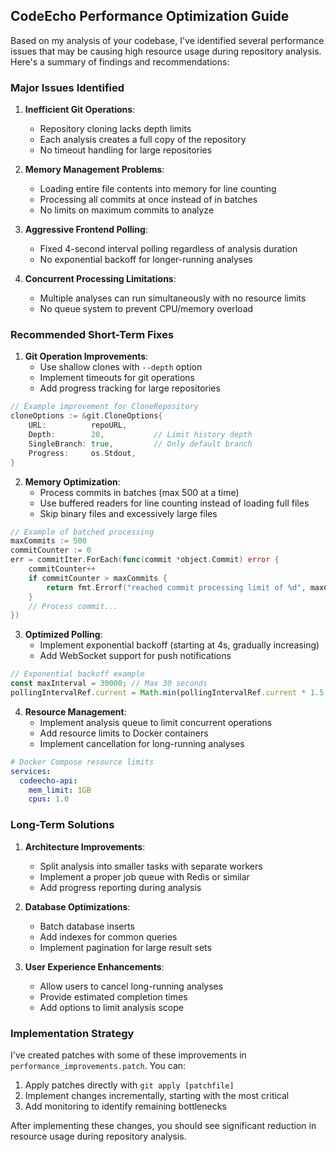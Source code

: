 ## CodeEcho Performance Optimization Guide

Based on my analysis of your codebase, I've identified several performance issues that may be causing high resource usage during repository analysis. Here's a summary of findings and recommendations:

### Major Issues Identified

1. **Inefficient Git Operations**:
   - Repository cloning lacks depth limits
   - Each analysis creates a full copy of the repository
   - No timeout handling for large repositories

2. **Memory Management Problems**:
   - Loading entire file contents into memory for line counting
   - Processing all commits at once instead of in batches
   - No limits on maximum commits to analyze

3. **Aggressive Frontend Polling**:
   - Fixed 4-second interval polling regardless of analysis duration
   - No exponential backoff for longer-running analyses

4. **Concurrent Processing Limitations**:
   - Multiple analyses can run simultaneously with no resource limits
   - No queue system to prevent CPU/memory overload

### Recommended Short-Term Fixes

1. **Git Operation Improvements**:
   - Use shallow clones with `--depth` option
   - Implement timeouts for git operations
   - Add progress tracking for large repositories

```go
// Example improvement for CloneRepository
cloneOptions := &git.CloneOptions{
    URL:          repoURL,
    Depth:        20,           // Limit history depth
    SingleBranch: true,         // Only default branch
    Progress:     os.Stdout,
}
```

2. **Memory Optimization**:
   - Process commits in batches (max 500 at a time)
   - Use buffered readers for line counting instead of loading full files
   - Skip binary files and excessively large files

```go
// Example of batched processing
maxCommits := 500
commitCounter := 0
err = commitIter.ForEach(func(commit *object.Commit) error {
    commitCounter++
    if commitCounter > maxCommits {
        return fmt.Errorf("reached commit processing limit of %d", maxCommits)
    }
    // Process commit...
})
```

3. **Optimized Polling**:
   - Implement exponential backoff (starting at 4s, gradually increasing)
   - Add WebSocket support for push notifications

```javascript
// Exponential backoff example
const maxInterval = 30000; // Max 30 seconds
pollingIntervalRef.current = Math.min(pollingIntervalRef.current * 1.5, maxInterval);
```

4. **Resource Management**:
   - Implement analysis queue to limit concurrent operations
   - Add resource limits to Docker containers
   - Implement cancellation for long-running analyses

```yaml
# Docker Compose resource limits
services:
  codeecho-api:
    mem_limit: 1GB
    cpus: 1.0
```

### Long-Term Solutions

1. **Architecture Improvements**:
   - Split analysis into smaller tasks with separate workers
   - Implement a proper job queue with Redis or similar
   - Add progress reporting during analysis

2. **Database Optimizations**:
   - Batch database inserts
   - Add indexes for common queries
   - Implement pagination for large result sets

3. **User Experience Enhancements**:
   - Allow users to cancel long-running analyses
   - Provide estimated completion times
   - Add options to limit analysis scope

### Implementation Strategy

I've created patches with some of these improvements in `performance_improvements.patch`. You can:

1. Apply patches directly with `git apply [patchfile]`
2. Implement changes incrementally, starting with the most critical
3. Add monitoring to identify remaining bottlenecks

After implementing these changes, you should see significant reduction in resource usage during repository analysis.